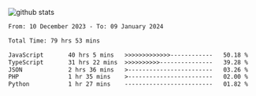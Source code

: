 
![github stats](https://github-readme-stats.vercel.app/api?username=realmahd1&show_icons=true&theme=codeSTACKr&hide_rank=true&count_private=true)

<!--START_SECTION:waka-->

```txt
From: 10 December 2023 - To: 09 January 2024

Total Time: 79 hrs 53 mins

JavaScript       40 hrs 5 mins   >>>>>>>>>>>>>------------   50.18 %
TypeScript       31 hrs 22 mins  >>>>>>>>>>---------------   39.28 %
JSON             2 hrs 36 mins   >------------------------   03.26 %
PHP              1 hr 35 mins    >------------------------   02.00 %
Python           1 hr 27 mins    -------------------------   01.82 %
```

<!--END_SECTION:waka-->
